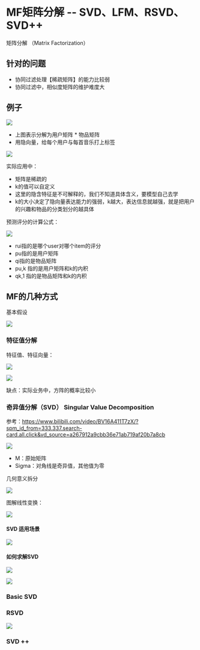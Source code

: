 # MF矩阵分解 -- SVD、LFM、RSVD、SVD++

矩阵分解 （Matrix Factorization）

## 针对的问题

* 协同过滤处理【稀疏矩阵】的能力比较弱
* 协同过滤中，相似度矩阵的维护难度大

## 例子
![](Images/20.png)

* 上图表示分解为用户矩阵 * 物品矩阵
* 用隐向量，给每个用户与每首音乐打上标签

![](Images/21.png)

实际应用中：

* 矩阵是稀疏的
*  k的值可以自定义
* 这里的隐含特征是不可解释的，我们不知道具体含义，要模型自己去学
* k的大小决定了隐向量表达能力的强弱，k越大，表达信息就越强，就是把用户的兴趣和物品的分类划分的越具体

预测评分的计算公式：

![](Images/22.png)

* rui指的是哪个user对哪个item的评分
* pu指的是用户矩阵
* qi指的是物品矩阵
*  pu,k 指的是用户矩阵和k的内积
*  qk,1 指的是物品矩阵和k的内积

## MF的几种方式

基本假设

![](Images/27.png)

### 特征值分解

特征值、特征向量：

![](Images/23.png)

![](Images/24.png)

缺点：实际业务中，方阵的概率比较小


### 奇异值分解（SVD）  Singular Value Decomposition

参考：https://www.bilibili.com/video/BV16A411T7zX/?spm_id_from=333.337.search-card.all.click&vd_source=a267912a9cbb36e71ab719af20b7a8cb

![](Images/25.png)

* M：原始矩阵
* Sigma：对角线是奇异值，其他值为零


几何意义拆分

![](Images/27.png)


图解线性变换：

![](Images/28.png)


#### SVD 适用场景

![](Images/29.png)

#### 如何求解SVD

![](Images/30.png)

![](Images/31.png)


### Basic SVD


### RSVD

![](Images/26.png)


### SVD ++
